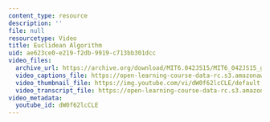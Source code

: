 ```yaml
---
content_type: resource
description: ''
file: null
resourcetype: Video
title: Euclidean Algorithm
uid: ae623ce0-e219-f2db-9919-c713bb301dcc
video_files:
  archive_url: https://archive.org/download/MIT6.042JS15/MIT6_042JS15_gcd_euclid_ipod.mp4
  video_captions_file: https://open-learning-course-data-rc.s3.amazonaws.com/6-042j-mathematics-for-computer-science-spring-2015/84c519b305f05ab491eee69abf1596db_dW0f62lcCLE.vtt
  video_thumbnail_file: https://img.youtube.com/vi/dW0f62lcCLE/default.jpg
  video_transcript_file: https://open-learning-course-data-rc.s3.amazonaws.com/6-042j-mathematics-for-computer-science-spring-2015/4fd8d40e6c7bc75a87e4c2a44dc88e27_dW0f62lcCLE.pdf
video_metadata:
  youtube_id: dW0f62lcCLE
---
```

